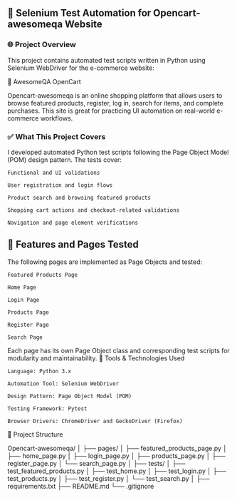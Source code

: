 ## 🔧 Selenium Test Automation for Opencart-awesomeqa Website

### 🌐 Project Overview

This project contains automated test scripts written in Python using Selenium WebDriver for the e-commerce website:

🔗 AwesomeQA OpenCart 

Opencart-awesomeqa is an online shopping platform that allows users to browse featured products, register, log in, search for items, and complete purchases. This site is great for practicing UI automation on real-world e-commerce workflows.

### ✅ What This Project Covers

I developed automated Python test scripts following the Page Object Model (POM) design pattern. The tests cover:

    Functional and UI validations

    User registration and login flows

    Product search and browsing featured products

    Shopping cart actions and checkout-related validations

    Navigation and page element verifications

## 📄 Features and Pages Tested

The following pages are implemented as Page Objects and tested:

    Featured Products Page

    Home Page

    Login Page

    Products Page

    Register Page

    Search Page

Each page has its own Page Object class and corresponding test scripts for modularity and maintainability.
🧰 Tools & Technologies Used

    Language: Python 3.x

    Automation Tool: Selenium WebDriver

    Design Pattern: Page Object Model (POM)

    Testing Framework: Pytest

    Browser Drivers: ChromeDriver and GeckoDriver (Firefox)


📁 Project Structure

Opencart-awesomeqa/
│
├── pages/
│   ├── featured_products_page.py
│   ├── home_page.py
│   ├── login_page.py
│   ├── products_page.py
│   ├── register_page.py
│   └── search_page.py
│
├── tests/
│   ├── test_featured_products.py
│   ├── test_home.py
│   ├── test_login.py
│   ├── test_products.py
│   ├── test_register.py
│   └── test_search.py
│
├── requirements.txt
├── README.md
└── .gitignore
